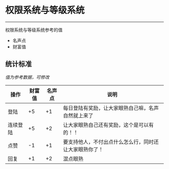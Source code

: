 #  权限系统与等级系统

---
权限系统与等级系统参考的值
- 名声点
- 财富值

## 统计标准
*值为参考数据，可修改*

| 操作    |财富值|名声点|说明|
|---------|-----|------|---------|
| 登陆     |+5 | +1 | 每日登陆有奖励，让大家眼熟自己嘛，名声自然就上来了|
| 连续登陆 | +5 | +2 | 让大家眼熟自己还有奖励，这个是可以有的！！ |
| 点赞     |-1 |+1 |  要支持他人，不付出点什么怎么行，同时还让大家眼熟你了！|
| 回复     | +1 | +2|  混点眼熟    |
